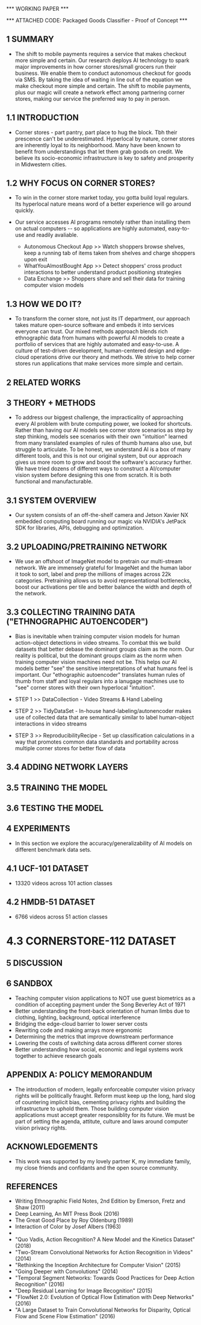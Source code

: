 *** WORKING PAPER ***

*** ATTACHED CODE:  Packaged Goods Classifier - Proof of Concept ***

## 1 SUMMARY

* The shift to mobile payments requires a service that makes checkout more simple and certain. Our research deploys AI technology to spark major improvements in how corner stores/small grocers run their business.  We enable them to conduct autonomous checkout for goods via SMS.  By taking the idea of waiting in line out of the equation we make checkout more simple and certain. The shift to mobile payments, plus our magic will create a network effect among partnering corner stores, making our service the preferred way to pay in person.

## 1.1 INTRODUCTION

* Corner stores - part pantry, part place to hug the block. Tbh their prescence can't be underestimated.  Hyperlocal by nature, corner stores are inherently loyal to its neighborhood. Many have been known to benefit from understandings that let them grab goods on credit. We believe its socio-economic infrastructure is key to safety and prosperity in Midwestern cities. 

## 1.2 WHY FOCUS ON CORNER STORES? 

* To win in the corner store market today, you gotta build loyal regulars.  Its hyperlocal nature means word of a better experience will go around quickly.

* Our service accesses AI programs remotely rather than installing them on actual computers -- so applications are highly automated, easy-to-use and readily avaliable. 
	* Autonomous Checkout App >> Watch shoppers browse shelves, keep a running tab of items taken from shelves and charge shoppers upon exit
	* WhatYouAlmostBought App >> Detect shoppers' cross product interactions to better understand product positioning strategies 
	* Data Exchange >> Shoppers share and sell their data for training computer vision models

## 1.3 HOW WE DO IT?

* To transform the corner store, not just its IT department, our approach takes mature open-source software and embeds it into services everyone can trust. Our mixed methods approach blends rich ethnographic data from humans with powerful AI models to create a portfolio of services that are highly automated and easy-to-use. A culture of test-driven development, human-centered design and edge-cloud operations drive our theory and methods. We strive to help corner stores run applications that make services more simple and certain.
	
## 2 RELATED WORKS

## 3 THEORY + METHODS

* To address our biggest challenge, the impracticality of approaching every AI problem with brute computing power, we looked for shortcuts. Rather than having our AI models see corner store scenarios as step by step thinking, models see scenarios with their own "intuition" learned from many translated examples of rules of thumb humans also use, but struggle to articulate. To be honest, we understand AI is a box of many different tools, and this is not our original system, but our approach gives us more room to grow and boost the software's accuracy further. We have tried dozens of different ways to construct a AI/computer vision system before designing this one from scratch.  It is both functional and manufacturable.  

## 3.1 SYSTEM OVERVIEW

* Our system consists of an off-the-shelf camera and Jetson Xavier NX embedded computing board running our magic via NVIDIA's JetPack SDK for libraries, APIs, debugging and optimization.

## 3.2 UPLOADING/PRETRAINING NETWORK

* We use an offshoot of ImageNet model to pretrain our multi-stream network. We are immensely grateful for ImageNet and the human labor it took to sort, label and prep the millions of images across 22k categories. Pretraining allows us to avoid representational bottlenecks, boost our activations per tile and better balance the width and depth of the network.

## 3.3 COLLECTING TRAINING DATA ("ETHNOGRAPHIC AUTOENCODER")

* Bias is inevitable when training computer vision models for human action-object detections in video streams. To combat this we build datasets that better debase the dominant groups claim as the norm. Our reality is political, but the dominant groups claim as the norm when training computer vision machines need not be. This helps our AI models better "see" the sensitive interpretations of what humans feel is important. Our "ethographic autoencoder" translates human rules of thumb from staff and loyal regulars into a lanugage machines use to "see" corner stores with their own hyperlocal "intuition". 

* STEP 1 >> DataCollection - Video Streams & Hand Labeling 
* STEP 2 >> TidyDataSet - In-house hand-labeling/autonencoder makes use of collected data that are semantically similar to label human-object interactions in video streams
* STEP 3 >> ReproducibilityRecipe - Set up classification calculations in a way that promotes common data standards and portability across multiple corner stores for better flow of data

## 3.4 ADDING NETWORK LAYERS

## 3.5 TRAINING THE MODEL

## 3.6 TESTING THE MODEL

## 4 EXPERIMENTS

* In this section we explore the accuracy/generalizability of AI models on different benchmark data sets.

## 4.1 UCF-101 DATASET

* 13320 videos across 101 action classes

## 4.2 HMDB-51 DATASET

* 6766 videos across 51 action classes

# 4.3  CORNERSTORE-112 DATASET

## 5 DISCUSSION

## 6 SANDBOX

* Teaching computer vision applications to NOT use guest biometrics as a condition of accepting payment under the Song Beverley Act of 1971
* Better understanding the front-back orientation of human limbs due to clothing, lighting, background, optical interference
* Bridging the edge-cloud barrier to lower server costs 
* Rewriting code and making arrays more ergonomic
* Determining the metrics that improve downstream performance
* Lowering the costs of switching data across different corner stores
* Better understanding how social, economic and legal systems work together to achieve research goals 

## APPENDIX A: POLICY MEMORANDUM

* The introduction of modern, legally enforceable computer vision privacy rights will be politically fraught.  Reform must keep up the long, hard slog of countering implicit bias, cementing privacy rights and building the infrastructure to uphold them. Those building computer vision applications must accept greater responsiblity for its future. We must be part of setting the agenda, attitute, culture and laws around computer vision privacy rights.

## ACKNOWLEDGEMENTS

* This work was supported by my lovely partner K, my immediate family, my close friends and confidants and the open source community. 

## REFERENCES

* Writing Ethnographic Field Notes, 2nd Edition by Emerson, Fretz and Shaw (2011)
* Deep Learning, An MIT Press Book (2016)
* The Great Good Place by Roy Oldenburg (1989)
* Interaction of Color by Josef Albers (1963)
*
* "Quo Vadis, Action Recognition? A New Model and the Kinetics Dataset" (2018)
* "Two-Stream Convolutional Networks for Action Recognition in Videos" (2014)
* "Rethinking the Inception Architecture for Computer Vision" (2015)
* "Going Deeper with Convolutions" (2014)
* "Temporal Segment Networks: Towards Good Practices for Deep Action Recognition" (2016)
* "Deep Residual Learning for Image Recognition" (2015)
* "FlowNet 2.0: Evolution of Optical Flow Estimation with Deep Networks" (2016)
* "A Large Dataset to Train Convolutional Networks for Disparity, Optical Flow and Scene Flow Estimation" (2016)


